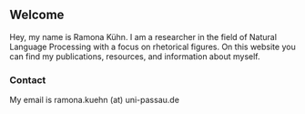 ## Welcome

Hey, my name is Ramona Kühn. I am a researcher in the field of Natural Language Processing with a focus on rhetorical figures.
On this website you can find my publications, resources, and information about myself.

### Contact
My email is ramona.kuehn (at) uni-passau.de
